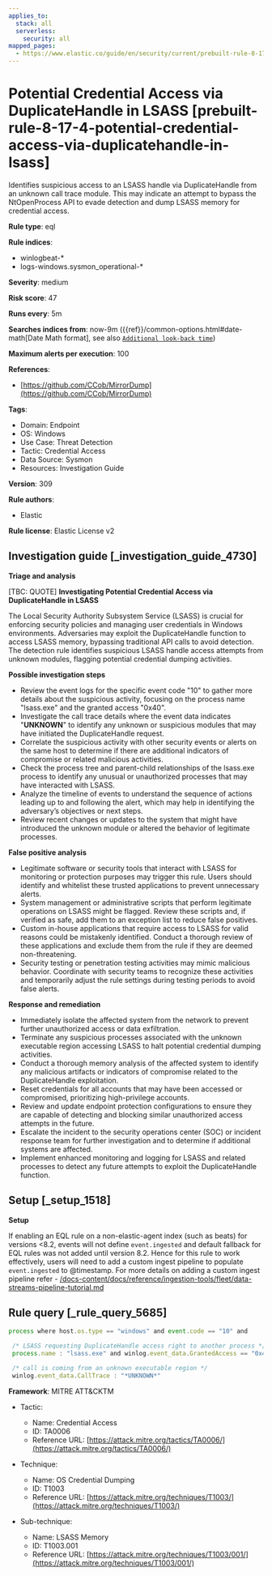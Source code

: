 ```yaml
---
applies_to:
  stack: all
  serverless:
    security: all
mapped_pages:
  - https://www.elastic.co/guide/en/security/current/prebuilt-rule-8-17-4-potential-credential-access-via-duplicatehandle-in-lsass.html
---
```


# Potential Credential Access via DuplicateHandle in LSASS [prebuilt-rule-8-17-4-potential-credential-access-via-duplicatehandle-in-lsass]

Identifies suspicious access to an LSASS handle via DuplicateHandle from an unknown call trace module. This may indicate an attempt to bypass the NtOpenProcess API to evade detection and dump LSASS memory for credential access.

**Rule type**: eql

**Rule indices**:

* winlogbeat-*
* logs-windows.sysmon_operational-*

**Severity**: medium

**Risk score**: 47

**Runs every**: 5m

**Searches indices from**: now-9m ({{ref}}/common-options.html#date-math[Date Math format], see also [`Additional look-back time`](docs-content://solutions/security/detect-and-alert/create-detection-rule.md#rule-schedule))

**Maximum alerts per execution**: 100

**References**:

* [https://github.com/CCob/MirrorDump](https://github.com/CCob/MirrorDump)

**Tags**:

* Domain: Endpoint
* OS: Windows
* Use Case: Threat Detection
* Tactic: Credential Access
* Data Source: Sysmon
* Resources: Investigation Guide

**Version**: 309

**Rule authors**:

* Elastic

**Rule license**: Elastic License v2

## Investigation guide [_investigation_guide_4730]

**Triage and analysis**

[TBC: QUOTE]
**Investigating Potential Credential Access via DuplicateHandle in LSASS**

The Local Security Authority Subsystem Service (LSASS) is crucial for enforcing security policies and managing user credentials in Windows environments. Adversaries may exploit the DuplicateHandle function to access LSASS memory, bypassing traditional API calls to avoid detection. The detection rule identifies suspicious LSASS handle access attempts from unknown modules, flagging potential credential dumping activities.

**Possible investigation steps**

* Review the event logs for the specific event code "10" to gather more details about the suspicious activity, focusing on the process name "lsass.exe" and the granted access "0x40".
* Investigate the call trace details where the event data indicates "**UNKNOWN**" to identify any unknown or suspicious modules that may have initiated the DuplicateHandle request.
* Correlate the suspicious activity with other security events or alerts on the same host to determine if there are additional indicators of compromise or related malicious activities.
* Check the process tree and parent-child relationships of the lsass.exe process to identify any unusual or unauthorized processes that may have interacted with LSASS.
* Analyze the timeline of events to understand the sequence of actions leading up to and following the alert, which may help in identifying the adversary’s objectives or next steps.
* Review recent changes or updates to the system that might have introduced the unknown module or altered the behavior of legitimate processes.

**False positive analysis**

* Legitimate software or security tools that interact with LSASS for monitoring or protection purposes may trigger this rule. Users should identify and whitelist these trusted applications to prevent unnecessary alerts.
* System management or administrative scripts that perform legitimate operations on LSASS might be flagged. Review these scripts and, if verified as safe, add them to an exception list to reduce false positives.
* Custom in-house applications that require access to LSASS for valid reasons could be mistakenly identified. Conduct a thorough review of these applications and exclude them from the rule if they are deemed non-threatening.
* Security testing or penetration testing activities may mimic malicious behavior. Coordinate with security teams to recognize these activities and temporarily adjust the rule settings during testing periods to avoid false alerts.

**Response and remediation**

* Immediately isolate the affected system from the network to prevent further unauthorized access or data exfiltration.
* Terminate any suspicious processes associated with the unknown executable region accessing LSASS to halt potential credential dumping activities.
* Conduct a thorough memory analysis of the affected system to identify any malicious artifacts or indicators of compromise related to the DuplicateHandle exploitation.
* Reset credentials for all accounts that may have been accessed or compromised, prioritizing high-privilege accounts.
* Review and update endpoint protection configurations to ensure they are capable of detecting and blocking similar unauthorized access attempts in the future.
* Escalate the incident to the security operations center (SOC) or incident response team for further investigation and to determine if additional systems are affected.
* Implement enhanced monitoring and logging for LSASS and related processes to detect any future attempts to exploit the DuplicateHandle function.


## Setup [_setup_1518]

**Setup**

If enabling an EQL rule on a non-elastic-agent index (such as beats) for versions <8.2, events will not define `event.ingested` and default fallback for EQL rules was not added until version 8.2. Hence for this rule to work effectively, users will need to add a custom ingest pipeline to populate `event.ingested` to @timestamp. For more details on adding a custom ingest pipeline refer - [/docs-content/docs/reference/ingestion-tools/fleet/data-streams-pipeline-tutorial.md](docs-content://reference/ingestion-tools/fleet/data-streams-pipeline-tutorial.md)


## Rule query [_rule_query_5685]

```js
process where host.os.type == "windows" and event.code == "10" and

 /* LSASS requesting DuplicateHandle access right to another process */
 process.name : "lsass.exe" and winlog.event_data.GrantedAccess == "0x40" and

 /* call is coming from an unknown executable region */
 winlog.event_data.CallTrace : "*UNKNOWN*"
```

**Framework**: MITRE ATT&CKTM

* Tactic:

    * Name: Credential Access
    * ID: TA0006
    * Reference URL: [https://attack.mitre.org/tactics/TA0006/](https://attack.mitre.org/tactics/TA0006/)

* Technique:

    * Name: OS Credential Dumping
    * ID: T1003
    * Reference URL: [https://attack.mitre.org/techniques/T1003/](https://attack.mitre.org/techniques/T1003/)

* Sub-technique:

    * Name: LSASS Memory
    * ID: T1003.001
    * Reference URL: [https://attack.mitre.org/techniques/T1003/001/](https://attack.mitre.org/techniques/T1003/001/)




